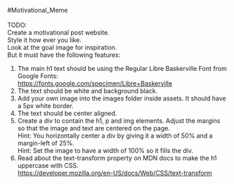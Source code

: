 #Motivational_Meme <br>
<br>
TODO: <br>
Create a motivational post website. <br>
Style it how ever you like. <br>
Look at the goal image for inspiration. <br>
But it must have the following features: <br>
1. The main h1 text should be using the Regular Libre Baskerville Font from Google Fonts: <br>
  https://fonts.google.com/specimen/Libre+Baskerville <br>
2. The text should be white and background black. <br>
3. Add your own image into the images folder inside assets. It should have a 5px white border. <br>
4. The text should be center aligned. <br>
5. Create a div to contain the h1, p and img elements. Adjust the margins so that the image and text are centered on the page. <br>
  Hint: You horizontally center a div by giving it a width of 50% and a margin-left of 25%. <br>
  Hint: Set the image to have a width of 100% so it fills the div. <br>
6. Read about the text-transform property on MDN docs to make the h1 uppercase with CSS. <br>
  https://developer.mozilla.org/en-US/docs/Web/CSS/text-transform <br>